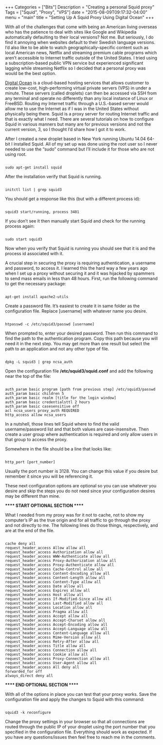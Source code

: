 +++
Categories = ["Bits"]
Description = "Creating a personal Squid proxy"
Tags =  ["Squid", "Proxy", "VPS"]
date = "2015-08-09T09:17:32-04:00"
menu = "main"
title = "Setting Up A Squid Proxy Using Digital Ocean"
+++

With all of the challenges that come with being an American living overseas who has the patience to deal with sites like Google and Wikipedia automatically defaulting to their local versions? Not me. But seriously, I do find it annoying when websites default to their Swedish language versions. I’d also like to be able to watch geographically-specific content such as local American news, Netflix and streaming premium cable programs which aren’t accessible to Internet traffic outside of the United States. I tried using a subscription-based public VPN service but experienced significant lagging while streaming Netflix so I decided that a personal proxy was would be the best option.

<a href="http://www.digitalocean.com/" target="_blank">Digital Ocean</a> is a cloud-based hosting services that allows customer to create low-cost, high-performing virtual private servers (VPS) in under a minute. These servers (called droplets) can then be accessed via SSH from any terminal and operate no differently than any local instance of Linux or FreeBSD. Routing my Internet traffic through a U.S.-based server would allow me to use the Internet as if I was in the United States without physically being there. Squid is a proxy server for routing Internet traffic and that is exactly what I need. There are several tutorials on how to configure Squid in various manners but many are for previous versions and not the current version, 3, so I thought I’d share how I got it to work.

After I created a new droplet based in New York running Ubuntu 14.04 64-bit I installed Squid. All of my set up was done using the root user so I never needed to use the “sudo” command but I’ll include it for those who are not using root.

<pre><code class="nohighlight">
sudo apt-get install squid
</code></pre>

After the installation verify that Squid is running.

<pre><code class="nohighlight">
initctl list | grep squid3
</code></pre>

You should get a response like this (but with a different process id):

<pre><code class="nohighlight">
squid3 start/running, process 3481
</code></pre>

If you don’t see it then manually start Squid and check for the running process again:

<pre><code class="nohighlight">
sudo start squid3
</code></pre>

Now when you verify that Squid is running you should see that it is and the process id associated with it.

A crucial step in securing the proxy is requiring authentication, a username and password, to access it. I learned this the hard way a few years ago when I set up a proxy without securing it and it was hijacked by spammers to send mass emails in less than 48 hours. First, run the following command to get the necessary package:

<pre><code class="nohighlight">
apt-get install apache2-utils
</code></pre>

Create a password file. It’s easiest to create it in same folder as the configuration file. Replace [username] with whatever name you desire.

<pre><code class="nohighlight">
htpasswd -c /etc/squid3/passwd [username]
</code></pre>

When prompted to, enter your desired password. Then run this command to find the path to the authentication program. Copy this path because you will need it in the next step. You may get more than one result but select the path to an application and not any other type of file.

<pre><code class="nohighlight">
dpkg -L squid3 | grep ncsa_auth
</code></pre>

Open the configuration file <b>/etc/squid3/squid.conf</b> and add the following near the top of the file:

<pre><code class="nohighlight">
auth_param basic program [path from previous step] /etc/squid3/passwd
auth_param basic children 5
auth_param basic realm [title for the login window]
auth_param basic credentialsttl 2 hours
auth_param basic casesensitive off
acl ncsa_users proxy_auth REQUIRED
http_access allow ncsa_users
</code></pre>

In a nutshell, those lines tell Squid where to find the valid username/password list and that both values are case-insensitve. Then create a user group where authentication is required and only allow users in that group to access the proxy.

Somewhere in the file should be a line that looks like:

<pre><code class="nohighlight">
http_port [port_number]
</code></pre>

Usually the port number is 3128. You can change this value if you desire but remember it since you will be referencing it.

These next configuration options are optional so you can use whatever you desire and skip the steps you do not need since your configuration desires may be different than mine.

<b>**** START OPTIONAL SECTION ****</b>

What I needed from my proxy was for it not to cache, not to show my computer’s IP as the true origin and for all traffic to go through the proxy and not directly to me. The following lines do those things, respectively, and are at the end of the file.

<pre><code class="nohighlight">
cache deny all
request_header_access Allow allow all
request_header_access Authorization allow all
request_header_access WWW-Authenticate allow all
request_header_access Proxy-Authorization allow all
request_header_access Proxy-Authenticate allow all
request_header_access Cache-Control allow all
request_header_access Content-Encoding allow all
request_header_access Content-Length allow all
request_header_access Content-Type allow all
request_header_access Date allow all
request_header_access Expires allow all
request_header_access Host allow all
request_header_access If-Modified-Since allow all
request_header_access Last-Modified allow all
request_header_access Location allow all
request_header_access Pragma allow all
request_header_access Accept allow all
request_header_access Accept-Charset allow all
request_header_access Accept-Encoding allow all
request_header_access Accept-Language allow all
request_header_access Content-Language allow all
request_header_access Mime-Version allow all
request_header_access Retry-After allow all
request_header_access Title allow all
request_header_access Connection allow all
request_header_access Cookie allow all
request_header_access Proxy-Connection allow all
request_header_access User-Agent allow all
request_header_access All deny all
forwarded_for off
always_direct deny all
</code></pre>

<b>**** END OPTIONAL SECTION ****</b>

With all of the options in place you can test that your proxy works. Save the configuration file and apply the changes to Squid with this command:

<pre><code class="nohighlight">
squid3 -k reconfigure
</code></pre>

Change the proxy settings in your browser so that all connections are routed through the public IP of your droplet using the port number that you specified in the configuration file. Everything should work as expected. If you have any questions/issues then feel free to reach me in the comments.
